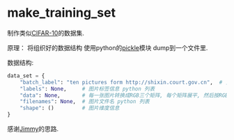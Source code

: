 # make_training_set

制作类似[CIFAR-10](https://www.cs.toronto.edu/~kriz/cifar.html)的数据集.

原理： 将组织好的数据结构 使用python的[pickle](https://docs.python.org/3/library/pickle.html)模块 dump到一个文件里.

数据结构:

```python
data_set = {
    "batch_label": "ten pictures form http://shixin.court.gov.cn",  # 关于对数据集的描述信息
    "labels": None,     # 图片标签信息 python 列表
    "data": None,       # 每一张图片转换成RGB三个矩阵, 每个矩阵展平, 然后按RGB的顺序拼接起一个 3*width*height 长度的向量.
    "filenames": None,  # 图片文件名 python 列表
    "shape": ()         # 图片维度信息
}

```

感谢[Jimmy](http://blog.csdn.net/qq_32166627/article/details/68946809)的思路.

